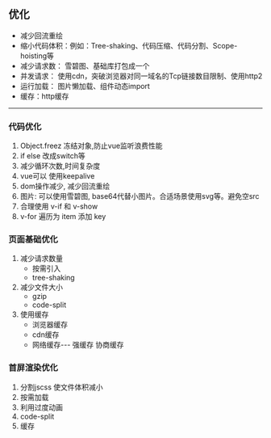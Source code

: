 ## 优化

+ 减少回流重绘
+ 缩小代码体积：例如：Tree-shaking、代码压缩、代码分割、Scope-hoisting等
+ 减少请求数： 雪碧图、基础库打包成一个
+ 并发请求： 使用cdn，突破浏览器对同一域名的Tcp链接数目限制、使用http2
+ 运行加载： 图片懒加载、组件动态import
+ 缓存：http缓存

---

### 代码优化
1. Object.freez 冻结对象,防止vue监听浪费性能
2. if else 改成switch等
3. 减少循环次数,时间复杂度
4. vue可以 使用keepalive
5. dom操作减少, 减少回流重绘
6. 图片: 可以使用雪碧图, base64代替小图片。合适场景使用svg等。避免空src
7. 合理使用 v-if 和 v-show
8. v-for 遍历为 item 添加 key

### 页面基础优化
1. 减少请求数量
   + 按需引入
   + tree-shaking 
2. 减少文件大小
    + gzip
    + code-split
3. 使用缓存
    + 浏览器缓存
    + cdn缓存
    + 网络缓存--- 强缓存 协商缓存


### 首屏渲染优化
1. 分割jscss 使文件体积减小
2. 按需加载
3. 利用过度动画
4. code-split
5. 缓存
